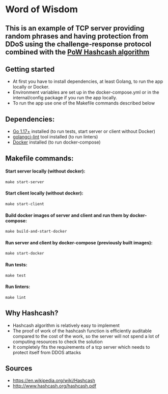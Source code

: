 # Word of Wisdom

## This is an example of TCP server providing random phrases and having protection from DDoS using the challenge-response protocol combined with the [PoW Hashcash algorithm](https://en.wikipedia.org/wiki/Hashcash)

## Getting started

- At first you have to install dependencies, at least Golang, to run the app locally or Docker.
- Environment variables are set up in the docker-compose.yml or in the internal/config package if you run the app locally.
- To run the app use one of the Makefile commands described below

## Dependencies:

- [Go 1.17+](https://go.dev/dl/) installed (to run tests, start server or client without Docker)
- [golangci-lint](https://github.com/golangci/golangci-lint) tool installed (to run linters)
- [Docker](https://docs.docker.com/engine/install/) installed (to run docker-compose)

## Makefile commands:

#### Start server locally (without docker):

```
make start-server
```

#### Start client locally (without docker):

```
make start-client
```

#### Build docker images of server and client and run them by docker-compose:

```
make build-and-start-docker
```

#### Run server and client by docker-compose (previously built images):

```
make start-docker
```

#### Run tests:

```
make test
```

#### Run linters:

```
make lint
```

## Why Hashcash?

- Hashcash algorithm is relatively easy to implement
- The proof of work of the hashcash function is efficiently auditable compared to the cost of the work, so the server will not spend a lot of computing resources to check the solution
- It completely fits the requirements of a tcp server which needs to protect itself from DDOS attacks

## Sources

- https://en.wikipedia.org/wiki/Hashcash
- http://www.hashcash.org/hashcash.pdf
